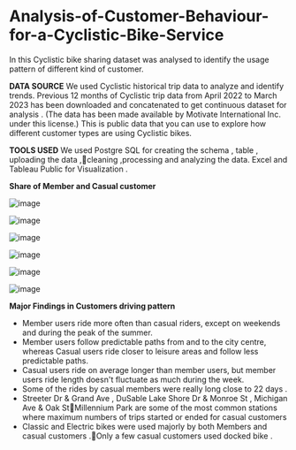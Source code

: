 # Analysis-of-Customer-Behaviour-for-a-Cyclistic-Bike-Service
In this  Cyclistic bike sharing dataset was analysed to identify the usage pattern of different kind of customer. 


**DATA SOURCE**
We used Cyclistic historical trip data to analyze and identify trends. 
Previous 12 months of Cyclistic trip data from April 2022 to March 2023 has been downloaded and concatenated to get continuous dataset for analysis . (The data has been made available by Motivate International Inc. under this license.) 
This is public data that you can use to explore how different customer types are using Cyclistic bikes.

**TOOLS USED**
We used Postgre SQL for creating the schema , table , uploading the data ,cleaning ,processing and analyzing  the data.
Excel and Tableau Public for Visualization .

**Share of Member and Casual customer** 

![image](https://github.com/rohit951994/Analysis-of-Customer-Behaviour-for-a-Cyclistic-Bike-Service/assets/72706872/e1154c66-1f13-4a1c-8a44-bab7c278485f)

![image](https://github.com/rohit951994/Analysis-of-Customer-Behaviour-for-a-Cyclistic-Bike-Service/assets/72706872/3f484f9f-948f-48d8-b015-8fe85b249833)

![image](https://github.com/rohit951994/Analysis-of-Customer-Behaviour-for-a-Cyclistic-Bike-Service/assets/72706872/e169b2a9-14a8-4bc4-8212-12728a260012)

![image](https://github.com/rohit951994/Analysis-of-Customer-Behaviour-for-a-Cyclistic-Bike-Service/assets/72706872/b3793423-977b-4f2d-a2bb-f93ac28015b3)

![image](https://github.com/rohit951994/Analysis-of-Customer-Behaviour-for-a-Cyclistic-Bike-Service/assets/72706872/8a4855ed-0a6a-4b5a-a074-b5536ace87d3)

![image](https://github.com/rohit951994/Analysis-of-Customer-Behaviour-for-a-Cyclistic-Bike-Service/assets/72706872/4023614b-02a6-4214-996b-1bc0c7ec924e)


**Major Findings in Customers driving pattern**
- Member users ride more often than casual riders, except on weekends and during the peak of the summer.
- Member users follow predictable paths from and to the city centre, whereas Casual users ride closer to leisure areas and follow less predictable paths.
- Casual users ride on average longer than member users, but member users ride length doesn't fluctuate as much during the week.
- Some of the rides by casual members were really long close to 22 days .
- Streeter Dr & Grand Ave , DuSable Lake Shore Dr & Monroe St , Michigan Ave & Oak StMillennium Park are some of the most common stations where maximum numbers of trips started or ended for casual customers
- Classic and Electric bikes were used majorly by both Members and casual customers .Only a few casual customers used docked bike .



